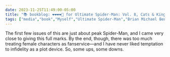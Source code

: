 ```yaml
---
date: 2023-11-25T11:49:00-05:00
title: "📚 bookblog: ❤️❤️❤️❤️🖤 for Ultimate Spider-Man: Vol. 8, Cats & Kings, by Brian Michael Bendis and Mark Bagley"
tags: ["media","book","Myself","Ultimate Spider-Man","Brian Michael Bendis and Mark Bagley","Spider-Man","comics","Brian Michael Bendis","Mark Bagley"]
---
```


The first few issues of this are just about peak Spider-Man, and I came very close to giving this full marks. By the end, though, there was too much treating female characters as fanservice—and I have never liked temptation to infidelity as a plot device. So, some ups, some downs.